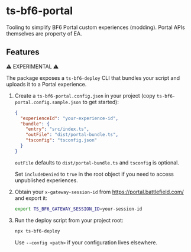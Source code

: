 # ts-bf6-portal

Tooling to simplify BF6 Portal custom experiences (modding). Portal APIs themselves are property of EA.

## Features

:warning: EXPERIMENTAL :warning: 

The package exposes a `ts-bf6-deploy` CLI that bundles your script and uploads it to a Portal experience.

1. Create a `ts-bf6-portal.config.json` in your project (copy `ts-bf6-portal.config.sample.json` to get started):

   ```json
   {
     "experienceId": "your-experience-id",
     "bundle": {
       "entry": "src/index.ts",
       "outFile": "dist/portal-bundle.ts",
       "tsconfig": "tsconfig.json"
     }
   }
   ```

   `outFile` defaults to `dist/portal-bundle.ts` and `tsconfig` is optional.

   Set `includeDenied` to `true` in the root object if you need to access unpublished experiences.

2. Obtain your `x-gateway-session-id` from https://portal.battlefield.com/ and export it:

   ```bash
   export TS_BF6_GATEWAY_SESSION_ID=your-session-id
   ```

3. Run the deploy script from your project root:

   ```bash
   npx ts-bf6-deploy
   ```

   Use `--config <path>` if your configuration lives elsewhere.
